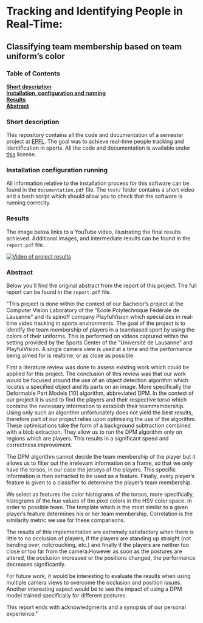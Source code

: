 # Tracking and Identifying People in Real­-Time:
## Classifying team membership based on team uniform’s color

### Table of Contents
**[Short description](#short-description)**  
**[Installation, configuration and running](#installation-configuration-running)**  
**[Results](#results)**  
**[Abstract](#abstract)**  

### Short description
This repository contains all the code and documentation of a semester project at [EPFL](www.epfl.ch). The goal was to achieve real-time people tracking and identification in sports. All the code and documentation is available under [this](LICENSE) license.


### Installation configuration running
All information relative to the installation process for this software can be found in the `documentation.pdf` file. The `test/` folder contains a short video and a bash script which should allow you to check that the software is running correclty.

### Results
The image below links to a YouTube video, illustrating the final results achieved. Additional images, and intermediate results can be found in the `report.pdf` file.

[![Video of project results](http://img.youtube.com/vi/pOEk0HC6Kvc/0.jpg)](http://www.youtube.com/watch?v=pOEk0HC6Kvc)

### Abstract
Below you'll find the original abstract from the report of this project. The full report can be found in the `report.pdf` file.


"This project is done within the context of our Bachelor’s project at the Computer Vision Laboratory of the “École Polytechnique Fédérale de Lausanne” and its spin­off company PlayfulVision which specializes in real­time video tracking in sports environments. The goal of the project is to identify the team membership of players in a team­based sport by using the colors of their uniforms. This is performed on videos captured within the setting provided by the Sports Center of the “Université de Lausanne” and PlayfulVision. A single camera view is used at a time and the performance being aimed for is real­time, or as close as possible.

First a literature review was done to assess existing work which could be applied for this project. The conclusion of this review was that our work would be focused around the use of an object detection algorithm which locates a specified object and its parts on an image. More specifically the Deformable Part Models [10] algorithm, abbreviated DPM. In the context of our project it is used to find the players and their respective torso which contains the necessary information to establish their team­membership. Using only such an algorithm unfortunately does not yield the best results, therefore part of our project relies upon optimizing the use of the algorithm. These optimisations take the form of a background subtraction combined with a blob extraction. They allow us to run the DPM algorithm only on regions which are players. This results in a significant speed and correctness improvement.

The DPM algorithm cannot decide the team membership of the player but it allows us to filter out the irrelevant information on a frame, so that we only have the torsos, in our case the jerseys of the players. This specific information is then extracted to be used as a feature. Finally, every player’s feature is given to a classifier to determine the player’s team membership.

We select as features the color histograms of the torsos, more specifically, histograms of the hue values of the pixel colors in the HSV color space. In order to possible team. The template which is the most similar to a given player’s feature determines his or her team membership. Correlation is the similarity metric we use for these comparisons.

The results of this implementation are extremely satisfactory when there is little to no occlusion of players, if the players are standing up straight (not bending over, notcrouching, etc.) and finally if the players are neither too close or too far from the camera.However as soon as the postures are altered, the occlusion increased or the positions changed, the performance decreases significantly.

For future work, it would be interesting to evaluate the results when using multiple camera views to overcome the occlusion and position issues. Another interesting aspect would be to see the impact of using a DPM model trained specifically for different postures.

This report ends with acknowledgments and a synopsis of our personal experience."
